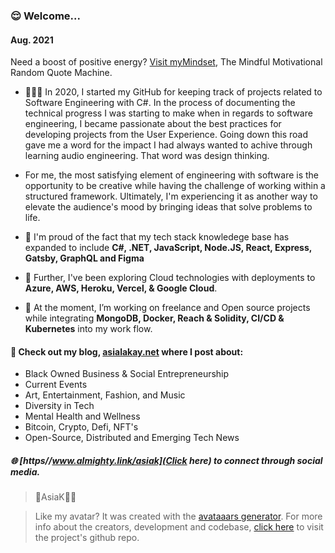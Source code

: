 ### 😌 Welcome... 


#### Aug. 2021
Need a boost of positive energy? [Visit myMindset](https://asiakay.github.io/quoteGenerator/), The Mindful Motivational Random Quote Machine.


- 👩🏿‍💻 In 2020, I started my GitHub for keeping track of projects related to Software Engineering with C#. In the process of documenting the technical progress I was starting to make when in regards to software engineering, I became passionate about the best practices for developing projects from the User Experience. Going down this road gave me a word for the impact I had always wanted to achive through learning audio engineering. That word was design thinking. 

- For me, the most satisfying element of engineering with software is the opportunity to be creative while having the challenge of working within a structured framework. Ultimately, I'm experiencing it as another way to elevate the audience's mood by bringing ideas that solve problems to life. 

- 🌱 I'm proud of the fact that my tech stack knowledege base has expanded to include **C#, .NET, JavaScript, Node.JS, React, Express, Gatsby, GraphQL and Figma**

- 🔭 Further, I've been exploring Cloud technologies with deployments to **Azure, AWS, Heroku, Vercel, & Google Cloud**.
 
- 🥳 At the moment, I’m working on freelance and Open source projects while integrating **MongoDB, Docker, Reach & Solidity, CI/CD & Kubernetes** into my work flow.

#### 👀 Check out my blog, [asialakay.net](https://www.asialakay.net) where I post about:
- Black Owned Business & Social Entrepreneurship
- Current Events
- Art, Entertainment, Fashion, and Music
- Diversity in Tech
- Mental Health and Wellness
- Bitcoin, Crypto, Defi, NFT's 
- Open-Source, Distributed and Emerging Tech News
   
##### 🌐 [https//www.almighty.link/asiak](Click here) to connect through social media.

> 🌴AsiaK💃🏽


> Like my avatar? It was created with the [avataaars generator](https://getavataaars.com/?avatarStyle=Transparent&clotheColor=Gray02&clotheType=ShirtScoopNeck&eyeType=Default&eyebrowType=Default&hairColor=Black&mouthType=Default&skinColor=DarkBrown&topType=LongHairDreads). For more info about the creators, development and codebase, [click here](https://github.com/fangpenlin/avataaars-generator) to visit the project's github repo.
